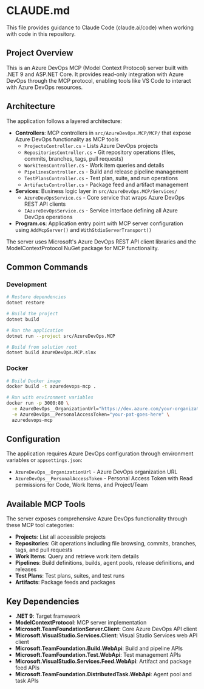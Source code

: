 # CLAUDE.md

This file provides guidance to Claude Code (claude.ai/code) when working with code in this repository.

## Project Overview

This is an Azure DevOps MCP (Model Context Protocol) server built with .NET 9 and ASP.NET Core. It provides read-only integration with Azure DevOps through the MCP protocol, enabling tools like VS Code to interact with Azure DevOps resources.

## Architecture

The application follows a layered architecture:

- **Controllers**: MCP controllers in `src/AzureDevOps.MCP/MCP/` that expose Azure DevOps functionality as MCP tools
  - `ProjectsController.cs` - Lists Azure DevOps projects
  - `RepositoriesController.cs` - Git repository operations (files, commits, branches, tags, pull requests)
  - `WorkItemsController.cs` - Work item queries and details
  - `PipelinesController.cs` - Build and release pipeline management
  - `TestPlansController.cs` - Test plan, suite, and run operations
  - `ArtifactsController.cs` - Package feed and artifact management
- **Services**: Business logic layer in `src/AzureDevOps.MCP/Services/`
  - `AzureDevOpsService.cs` - Core service that wraps Azure DevOps REST API clients
  - `IAzureDevOpsService.cs` - Service interface defining all Azure DevOps operations
- **Program.cs**: Application entry point with MCP server configuration using `AddMcpServer()` and `WithStdioServerTransport()`

The server uses Microsoft's Azure DevOps REST API client libraries and the ModelContextProtocol NuGet package for MCP functionality.

## Common Commands

### Development
```bash
# Restore dependencies
dotnet restore

# Build the project
dotnet build

# Run the application
dotnet run --project src/AzureDevOps.MCP

# Build from solution root
dotnet build AzureDevOps.MCP.slnx
```

### Docker
```bash
# Build Docker image
docker build -t azuredevops-mcp .

# Run with environment variables
docker run -p 3000:80 \
  -e AzureDevOps__OrganizationUrl="https://dev.azure.com/your-organization" \
  -e AzureDevOps__PersonalAccessToken="your-pat-goes-here" \
  azuredevops-mcp
```

## Configuration

The application requires Azure DevOps configuration through environment variables or `appsettings.json`:
- `AzureDevOps__OrganizationUrl` - Azure DevOps organization URL
- `AzureDevOps__PersonalAccessToken` - Personal Access Token with Read permissions for Code, Work Items, and Project/Team

## Available MCP Tools

The server exposes comprehensive Azure DevOps functionality through these MCP tool categories:

- **Projects**: List all accessible projects
- **Repositories**: Git operations including file browsing, commits, branches, tags, and pull requests  
- **Work Items**: Query and retrieve work item details
- **Pipelines**: Build definitions, builds, agent pools, release definitions, and releases
- **Test Plans**: Test plans, suites, and test runs
- **Artifacts**: Package feeds and packages

## Key Dependencies

- **.NET 9**: Target framework
- **ModelContextProtocol**: MCP server implementation
- **Microsoft.TeamFoundationServer.Client**: Core Azure DevOps API client
- **Microsoft.VisualStudio.Services.Client**: Visual Studio Services web API client
- **Microsoft.TeamFoundation.Build.WebApi**: Build and pipeline APIs
- **Microsoft.TeamFoundation.Test.WebApi**: Test management APIs
- **Microsoft.VisualStudio.Services.Feed.WebApi**: Artifact and package feed APIs
- **Microsoft.TeamFoundation.DistributedTask.WebApi**: Agent pool and task APIs
